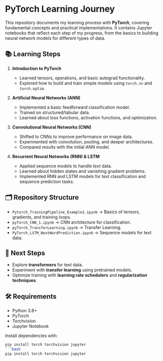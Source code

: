 # PyTorch Learning Journey  

This repository documents my learning process with **PyTorch**, covering fundamental concepts and practical implementations. It contains Jupyter notebooks that reflect each step of my progress, from the basics to building neural network models for different types of data.  

## 📚 Learning Steps  

1. **Introduction to PyTorch**  
   - Learned tensors, operations, and basic autograd functionality.  
   - Explored how to build and train simple models using `torch.nn` and `torch.optim`.  

2. **Artificial Neural Networks (ANN)**  
   - Implemented a basic feedforward classification model.  
   - Trained on structured/tabular data.  
   - Learned about loss functions, activation functions, and optimization.  

3. **Convolutional Neural Networks (CNN)**  
   - Shifted to CNNs to improve performance on image data.  
   - Experimented with convolution, pooling, and deeper architectures.  
   - Compared results with the initial ANN model.  

4. **Recurrent Neural Networks (RNN) & LSTM**  
   - Applied sequence models to handle text data.  
   - Learned about hidden states and vanishing gradient problems.  
   - Implemented RNN and LSTM models for text classification and sequence prediction tasks.  

## 🗂 Repository Structure  

- `Pytorch_TrainingPipeline_Example1.ipynb` → Basics of tensors, gradients, and training loops.  
- `pyTorch_CNN_1.ipynb` → CNN architecture for classification.  
- `pyTorch_TransferLearning.ipynb` → Transfer Learning.  
- `PyTorch_LSTM_NextWordPrediction.ipynb` → Sequence models for text data.  

## 🚀 Next Steps  

- Explore **transformers** for text data.  
- Experiment with **transfer learning** using pretrained models.  
- Optimize training with **learning rate schedulers** and **regularization techniques**.  

## 🛠 Requirements  

- Python 3.8+  
- PyTorch  
- Torchvision  
- Jupyter Notebook  

Install dependencies with:  

```bash
pip install torch torchvision jupyter
```bash
pip install torch torchvision jupyter
